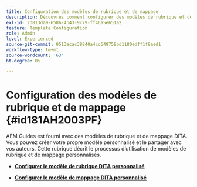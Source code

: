 ```yaml
---
title: Configuration des modèles de rubrique et de mappage
description: Découvrez comment configurer des modèles de rubrique et de mappage
exl-id: 2d813da9-6586-4b43-9c79-ff46a5e651a2
feature: Template Configuration
role: Admin
level: Experienced
source-git-commit: 0513ecac38840a4cc649758bd1180edff1f8aed1
workflow-type: tm+mt
source-wordcount: '63'
ht-degree: 0%

---
```


# Configuration des modèles de rubrique et de mappage {#id181AH2003PF}

AEM Guides est fourni avec des modèles de rubrique et de mappage DITA. Vous pouvez créer votre propre modèle personnalisé et le partager avec vos auteurs. Cette rubrique décrit le processus d’utilisation de modèles de rubrique et de mappage personnalisés.

- **[Configurer le modèle de rubrique DITA personnalisé](conf-template-tags-custom-dita-topic-template.md)**

- **[Configurer le modèle de mappage DITA personnalisé](conf-template-tags-custom-dita-map-templates.md)**

